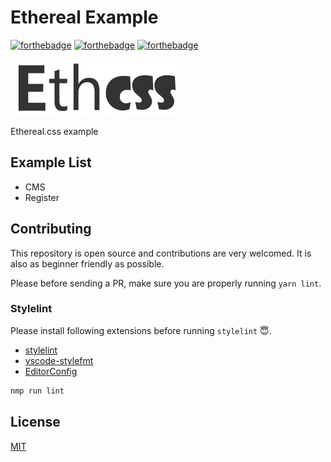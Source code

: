 # Ethereal Example

[![forthebadge](https://forthebadge.com/images/badges/makes-people-smile.svg)](https://github.com/EtherealCSS/etherealcss)
[![forthebadge](https://forthebadge.com/images/badges/built-with-love.svg)](https://github.com/GitbookIO/gitbook-cli)
[![forthebadge](https://forthebadge.com/images/badges/uses-css.svg)](https://forthebadge.com)

![img](https://raw.githubusercontent.com/EtherealCSS/etherealcss/master/logo/logo.png)


Ethereal.css example

## Example List

- CMS
- Register

## Contributing

This repository is open source and contributions are very welcomed. It is also as beginner friendly as possible.

Please before sending a PR, make sure you are properly running `yarn lint`.

### Stylelint

Please install following extensions before running `stylelint` 😇.

- [stylelint](https://marketplace.visualstudio.com/items?itemName=shinnn.stylelint)
- [vscode-stylefmt](https://marketplace.visualstudio.com/items?itemName=mrmlnc.vscode-stylefmt)
- [EditorConfig](https://marketplace.visualstudio.com/items?itemName=EditorConfig.EditorConfig)

```bash
nmp run lint
```

## License

[MIT](http://opensource.org/licenses/MIT)
